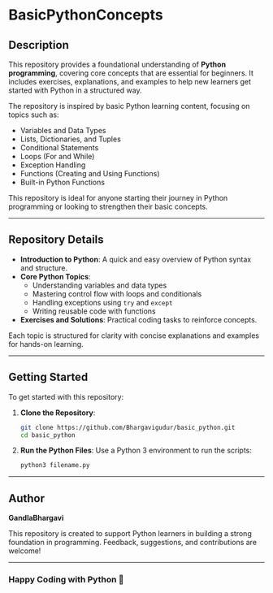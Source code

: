 # BasicPythonConcepts


## Description
This repository provides a foundational understanding of **Python programming**, covering core concepts that are essential for beginners. It includes exercises, explanations, and examples to help new learners get started with Python in a structured way.

The repository is inspired by basic Python learning content, focusing on topics such as:

- Variables and Data Types
- Lists, Dictionaries, and Tuples
- Conditional Statements
- Loops (For and While)
- Exception Handling
- Functions (Creating and Using Functions)
- Built-in Python Functions

This repository is ideal for anyone starting their journey in Python programming or looking to strengthen their basic concepts.

---

## Repository Details

- **Introduction to Python**: A quick and easy overview of Python syntax and structure.
- **Core Python Topics**:
  - Understanding variables and data types
  - Mastering control flow with loops and conditionals
  - Handling exceptions using `try` and `except`
  - Writing reusable code with functions
- **Exercises and Solutions**: Practical coding tasks to reinforce concepts.

Each topic is structured for clarity with concise explanations and examples for hands-on learning.

---

## Getting Started
To get started with this repository:
1. **Clone the Repository**:

   ```bash
   git clone https://github.com/Bhargavigudur/basic_python.git
   cd basic_python
   ```

2. **Run the Python Files**:
   Use a Python 3 environment to run the scripts:

   ```bash
   python3 filename.py
   ```

---

## Author
**GandlaBhargavi**

This repository is created to support Python learners in building a strong foundation in programming. Feedback, suggestions, and contributions are welcome!

---

### Happy Coding with Python 🐍

